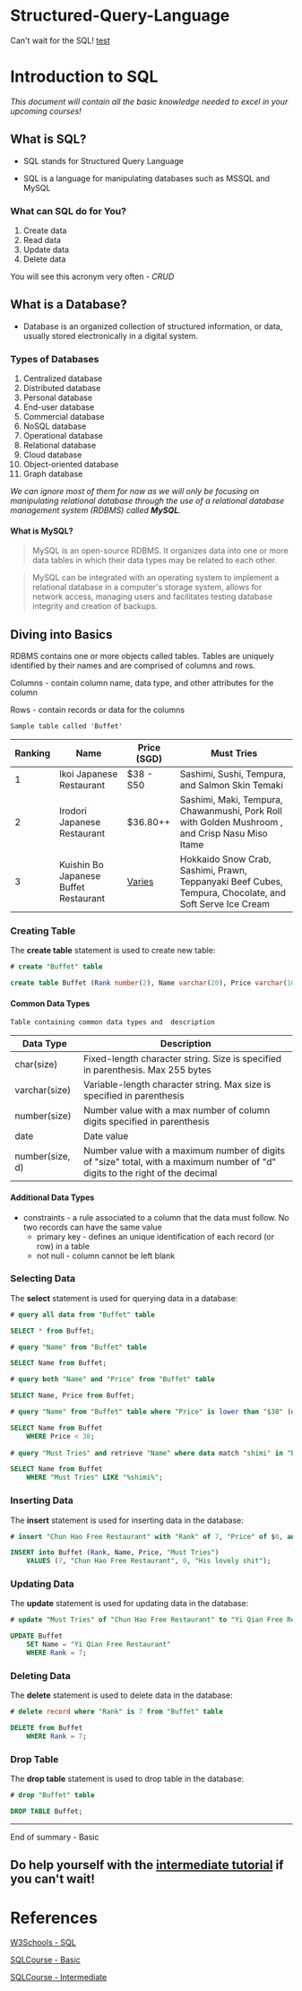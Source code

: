 # Structured-Query-Language
Can't wait for the SQL!
[test](#References)
# Introduction to SQL

*This document will contain all the basic knowledge needed to excel in your upcoming courses!*

## What is SQL?

* SQL stands for Structured Query Language

* SQL is a language for manipulating databases such as MSSQL and MySQL

### What can SQL do for You?

1. Create data
2. Read data
3. Update data
4. Delete data

You will see this acronym very often - *CRUD*

## What is a Database?

* Database is an organized collection of structured information, or data, usually stored electronically in a digital system.

### Types of Databases

1. Centralized database
2. Distributed database
3. Personal database
4. End-user database
5. Commercial database
6. NoSQL database
7. Operational database
8. Relational database
9. Cloud database
10. Object-oriented database
11. Graph database

*We can ignore most of them for now as we will only be focusing on manipulating relational database through the use of a relational database management system (RDBMS) called **MySQL**.*

#### What is MySQL?

> MySQL is an open-source RDBMS. It organizes data into one or more data tables in which their data types may be related to each other.

> MySQL can be integrated with an operating system to implement a relational database in a computer's storage system, allows for network access, managing users and facilitates testing database integrity and creation of backups.

## Diving into Basics

RDBMS contains one or more objects called tables. Tables are uniquely identified by their names and are comprised of columns and rows.

Columns - contain column name, data type, and other attributes for the column

Rows - contain records or data for the columns

`Sample table called 'Buffet'`

| Ranking | Name | Price (SGD) | Must Tries |
| --- | --- | --- | --- |
| 1 | Ikoi Japanese Restaurant | $38 - S50 | Sashimi, Sushi, Tempura, and Salmon Skin Temaki |
| 2 | Irodori Japanese Restaurant | $36.80++ | Sashimi, Maki, Tempura, Chawanmushi, Pork Roll with Golden Mushroom , and Crisp Nasu Miso Itame |
| 3 | Kuishin Bo Japanese Buffet Restaurant | [Varies](https://www.thebestsingapore.com/eat-and-drink/the-5-best-japanese-buffet-restaurants-in-singapore/) | Hokkaido Snow Crab, Sashimi, Prawn, Teppanyaki Beef Cubes, Tempura, Chocolate, and Soft Serve Ice Cream |

### Creating Table

The **create table** statement is used to create new table:

```sql
# create "Buffet" table

create table Buffet (Rank number(2), Name varchar(20), Price varchar(100), "Must Tries" varchar(60));
```

#### Common Data Types

`Table containing common data types and  description`

| Data Type | Description |
| --- | --- |
| char(size) | Fixed-length character string. Size is specified in parenthesis. Max 255 bytes |
| varchar(size) | Variable-length character string. Max size is specified in parenthesis |
| number(size) | Number value with a max number of column digits specified in parenthesis |
| date | Date value |
| number(size, d) | Number value with a maximum number of digits of "size" total, with a maximum number of "d" digits to the right of the decimal |

#### Additional Data Types

* constraints - a rule associated to a column that the data must follow. No two records can have the same value
	* primary key - defines an unique identification of each record (or row) in a table
	* not null - column cannot be left blank

### Selecting Data

The **select** statement is used for querying data in a database:

```sql
# query all data from "Buffet" table

SELECT * from Buffet;

# query "Name" from "Buffet" table

SELECT Name from Buffet;

# query both "Name" and "Price" from "Buffet" table

SELECT Name, Price from Buffet;

# query "Name" from "Buffet" table where "Price" is lower than "$38" (do note that this query is invalid as table data contains symbols)

SELECT Name from Buffet
	WHERE Price < 38;
	
# query "Must Tries" and retrieve "Name" where data match "shimi" in "Buffet" table

SELECT Name from Buffet
	WHERE "Must Tries" LIKE "%shimi%";
```

### Inserting Data

The **insert** statement is used for inserting data in the database:

```sql
# insert "Chun Hao Free Restaurant" with "Rank" of 7, "Price" of $0, and "Must Tries" of "His lovely shit" in "Buffet" table

INSERT into Buffet (Rank, Name, Price, "Must Tries")
	VALUES (7, "Chun Hao Free Restaurant", 0, "His lovely shit");
```

### Updating Data

The **update** statement is used for updating data in the database:

```sql
# update "Must Tries" of "Chun Hao Free Restaurant" to "Yi Qian Free Restaurant" in "Buffet" table

UPDATE Buffet
	SET Name = "Yi Qian Free Restaurant"
	WHERE Rank = 7;
```

### Deleting Data

The **delete** statement is used to delete data in the database:

```sql
# delete record where "Rank" is 7 from "Buffet" table

DELETE from Buffet
	WHERE Rank = 7;
```

### Drop Table

The **drop table** statement is used to drop table in the database:

```sql
# drop "Buffet" table

DROP TABLE Buffet;
```

---
End of summary - Basic

Do help yourself with the [intermediate tutorial](#References) if you can't wait!
---

# References
[W3Schools - SQL](https://www.w3schools.com/sql/default.asp)

[SQLCourse - Basic](http://www.sqlcourse.com/intro.html)

[SQLCourse - Intermediate](https://www.sqlcourse2.com/)
